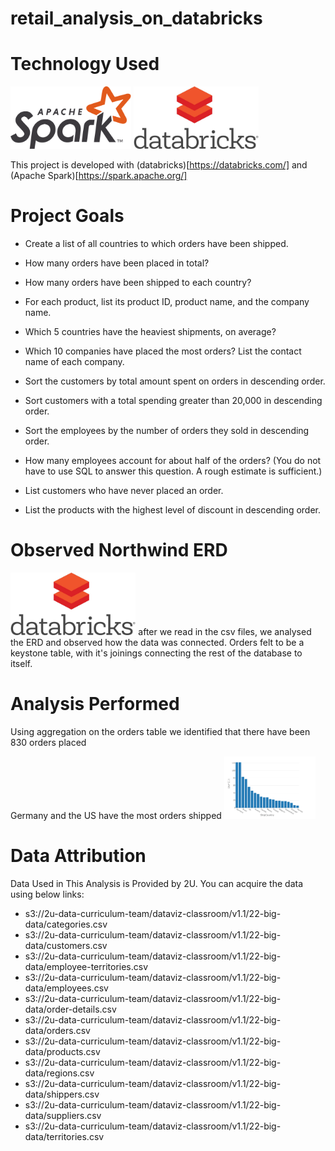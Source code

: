 
# retail_analysis_on_databricks

# Technology Used
<img src='https://github.com/DuncanMPlate/retail_analysis_on_databricks/blob/main/Apache_Spark_logo.png?raw=true' height='100px'>
<img src='https://github.com/DuncanMPlate/retail_analysis_on_databricks/blob/main/databricks-logo.jpg?raw=true?raw=true' height='100px'>

This project is developed with (databricks)[https://databricks.com/] and (Apache Spark)[https://spark.apache.org/]

# Project Goals

* Create a list of all countries to which orders have been shipped.

* How many orders have been placed in total?

* How many orders have been shipped to each country?

* For each product, list its product ID, product name, and the company name.

* Which 5 countries have the heaviest shipments, on average?

* Which 10 companies have placed the most orders? List the contact name of each company.

* Sort the customers by total amount spent on orders in descending order.

* Sort customers with a total spending greater than 20,000 in descending order.

* Sort the employees by the number of orders they sold in descending order.

* How many employees account for about half of the orders? (You do not have to use SQL to answer this question. A rough estimate is sufficient.)

* List customers who have never placed an order.

* List the products with the highest level of discount in descending order.

# Observed Northwind ERD 
<img src='https://github.com/DuncanMPlate/retail_analysis_on_databricks/blob/main/databricks-logo.jpg?raw=true?raw=true' height='100px'>
after we read in the csv files, we analysed the ERD and observed how the data was connected. Orders felt to be a keystone table, with it's joinings connecting the rest of the database to itself. 

# Analysis Performed

Using aggregation on the orders table we identified that there have been 830 orders placed

Germany and the US have the most orders shipped 
<img src='https://github.com/DuncanMPlate/retail_analysis_on_databricks/blob/main/orders_by_country.png?raw=true' height='100px'>



# Data Attribution
Data Used in This Analysis is Provided by 2U. You can acquire the data using below links: 
* s3://2u-data-curriculum-team/dataviz-classroom/v1.1/22-big-data/categories.csv
* s3://2u-data-curriculum-team/dataviz-classroom/v1.1/22-big-data/customers.csv
* s3://2u-data-curriculum-team/dataviz-classroom/v1.1/22-big-data/employee-territories.csv
* s3://2u-data-curriculum-team/dataviz-classroom/v1.1/22-big-data/employees.csv
* s3://2u-data-curriculum-team/dataviz-classroom/v1.1/22-big-data/order-details.csv
* s3://2u-data-curriculum-team/dataviz-classroom/v1.1/22-big-data/orders.csv
* s3://2u-data-curriculum-team/dataviz-classroom/v1.1/22-big-data/products.csv
* s3://2u-data-curriculum-team/dataviz-classroom/v1.1/22-big-data/regions.csv
* s3://2u-data-curriculum-team/dataviz-classroom/v1.1/22-big-data/shippers.csv
* s3://2u-data-curriculum-team/dataviz-classroom/v1.1/22-big-data/suppliers.csv
* s3://2u-data-curriculum-team/dataviz-classroom/v1.1/22-big-data/territories.csv
